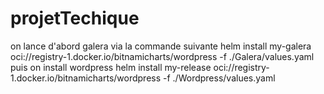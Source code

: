 # projetTechique
on lance d'abord   galera via la commande suivante 
helm install my-galera  oci://registry-1.docker.io/bitnamicharts/wordpress -f ./Galera/values.yaml
puis on install  wordpress 
helm install my-release oci://registry-1.docker.io/bitnamicharts/wordpress -f ./Wordpress/values.yaml
